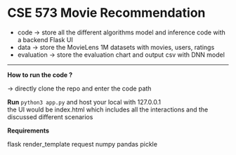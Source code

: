 # CSE 573 Movie Recommendation

- code
  -> store all the different algorithms model and inference code with a backend Flask UI
- data
  -> store the MovieLens 1M datasets with movies, users, ratings
- evaluation
  -> store the evaluation chart and output csv with DNN model

***
**How to run the code ?**

-> directly clone the repo and enter the code path

**Run** `python3 app.py` and host your local with 127.0.0.1
<br>the UI would be index.html which includes all the interactions and the discussed different scenarios

**Requirements**

flask
render_template
request
numpy
pandas
pickle
